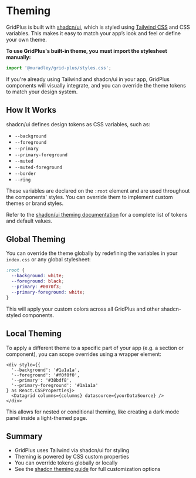 # Theming

GridPlus is built with [shadcn/ui](https://ui.shadcn.dev), which is styled using [Tailwind CSS](https://tailwindcss.com/) and CSS variables. This makes it easy to match your app’s look and feel or define your own theme.

**To use GridPlus's built-in theme, you must import the stylesheet manually:**

```ts
import '@muradley/grid-plus/styles.css';
```

If you're already using Tailwind and shadcn/ui in your app, GridPlus components will visually integrate, and you can override the theme tokens to match your design system.

## How It Works

shadcn/ui defines design tokens as CSS variables, such as:

* `--background`
* `--foreground`
* `--primary`
* `--primary-foreground`
* `--muted`
* `--muted-foreground`
* `--border`
* `--ring`

These variables are declared on the `:root` element and are used throughout the components' styles. You can override them to implement custom themes or brand styles.

Refer to the [shadcn/ui theming documentation](https://ui.shadcn.com/docs/theming) for a complete list of tokens and default values.

## Global Theming

You can override the theme globally by redefining the variables in your `index.css` or any global stylesheet:

```css
:root {
  --background: white;
  --foreground: black;
  --primary: #0070f3;
  --primary-foreground: white;
}
```

This will apply your custom colors across all GridPlus and other shadcn-styled components.

## Local Theming

To apply a different theme to a specific part of your app (e.g. a section or component), you can scope overrides using a wrapper element:

```tsx
<div style={{
  '--background': '#1a1a1a',
  '--foreground': '#f0f0f0',
  '--primary': '#38bdf8',
  '--primary-foreground': '#1a1a1a'
} as React.CSSProperties}>
  <Datagrid columns={columns} datasource={yourDataSource} />
</div>
```

This allows for nested or conditional theming, like creating a dark mode panel inside a light-themed page.

## Summary

* GridPlus uses Tailwind via shadcn/ui for styling
* Theming is powered by CSS custom properties
* You can override tokens globally or locally
* See the [shadcn theming guide](https://ui.shadcn.com/docs/theming) for full customization options
